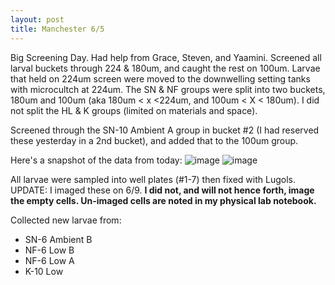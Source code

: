 ```yaml
---
layout: post
title: Manchester 6/5
---
```


Big Screening Day. Had help from Grace, Steven, and Yaamini. Screened all larval buckets through 224 & 180um, and caught the rest on 100um. Larvae that held on 224um screen were moved to the downwelling setting tanks with microcultch at 224um.  The SN & NF groups were split into two buckets, 180um and 100um (aka 180um < x <224um, and 100um < X < 180um).  I did not split the HL & K groups (limited on materials and space). 

Screened through the SN-10 Ambient A group in bucket #2 (I had reserved these yesterday in a 2nd bucket), and added that to the 100um group. 

Here's a snapshot of the data from today:
![image](https://user-images.githubusercontent.com/17264765/27213855-2fcde4f6-521e-11e7-9621-7819b136484b.png)
![image](https://user-images.githubusercontent.com/17264765/27213887-5a82f22c-521e-11e7-802b-0c5efe6e7dc2.png)

All larvae were sampled into well plates (#1-7) then fixed with Lugols. UPDATE: I imaged these on 6/9. **I did not, and will not hence forth, image the empty cells. Un-imaged cells are noted in my physical lab notebook.**

Collected new larvae from: 
  * SN-6 Ambient B
  * NF-6 Low B
  * NF-6 Low A
  * K-10 Low 

